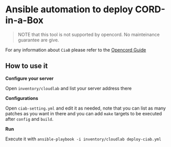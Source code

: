 # Ansible automation to deploy CORD-in-a-Box

> NOTE that this tool is not supported by opencord. No mainteinance guarantee are give.

For any information about `CiaB` please refer to the [Opencord Guide](guide.opencord.org)

## How to use it

**Configure your server**

Open `inventory/cloudlab` and list your server address there

**Configurations**

Open `ciab-setting.yml` and edit it as needed, note that you can list as many patches as you want in there and you can add `make` targets to be executed after `config` and `build`.

**Run**

Execute it with `ansible-playbook -i inventory/cloudlab deploy-ciab.yml`